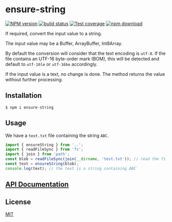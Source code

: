 # ensure-string

[![NPM version][npm-image]][npm-url]
[![build status][ci-image]][ci-url]
[![Test coverage][codecov-image]][codecov-url]
[![npm download][download-image]][download-url]

If required, convert the input value to a string.

The input value may be a Buffer, ArrayBuffer, Int8Array.

By default the conversion will consider that the text encoding is `utf-8`.
If the file contains an UTF-16 byte-order mark (BOM), this will be detected and default to `utf-16le` or `utf-16be` accordingly.

If the input value is a text, no change is done. The method returns the value without further processing.

## Installation

`$ npm i ensure-string`

## Usage

We have a `text.txt` file containing the string `ABC`.

```js
import { ensureString } from '..';
import { readFileSync } from 'fs';
import { join } from 'path';
const blob = readFileSync(join(__dirname, 'test.txt')); // read the file as an ArrayBuffer
const text = ensureString(blob);
console.log(text); // the text is a string containing ÀBC`
```

## [API Documentation](https://cheminfo.github.io/ensure-string/)

## License

[MIT](./LICENSE)

[npm-image]: https://img.shields.io/npm/v/ensure-string.svg
[npm-url]: https://www.npmjs.com/package/ensure-string
[ci-image]: https://github.com/cheminfo/ensure-string/workflows/Node.js%20CI/badge.svg?branch=master
[ci-url]: https://github.com/cheminfo/ensure-string/actions?query=workflow%3A%22Node.js+CI%22
[codecov-image]: https://img.shields.io/codecov/c/github/cheminfo/ensure-string.svg
[codecov-url]: https://codecov.io/gh/cheminfo/ensure-string
[download-image]: https://img.shields.io/npm/dm/ensure-string.svg
[download-url]: https://www.npmjs.com/package/ensure-string
